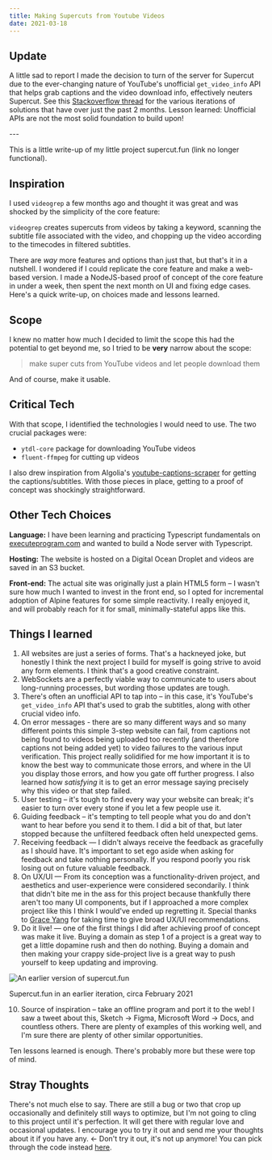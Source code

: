 ```yaml
---
title: Making Supercuts from Youtube Videos
date: 2021-03-18
---
```

## Update

A little sad to report I made the decision to turn of the server for Supercut due to the ever-changing nature of YouTube's unofficial `get_video_info` API that helps grab captions and the video download info, effectively neuters Supercut. See this [Stackoverflow thread](https://stackoverflow.com/questions/67615278/get-video-info-youtube-endpoint-suddenly-returning-404-not-found) for the various iterations of solutions that have over just the past 2 months. Lesson learned: Unofficial APIs are not the most solid foundation to build upon!

\---

This is a little write-up of my little project supercut.fun (link no longer functional).

## Inspiration

I used `videogrep` a few months ago and thought it was great and was shocked by the simplicity of the core feature:

`videogrep` creates supercuts from videos by taking a keyword, scanning the subtitle file associated with the video, and chopping up the video according to the timecodes in filtered subtitles.

There are *way* more features and options than just that, but that's it in a nutshell. I wondered if I could replicate the core feature and make a web-based version. I made a NodeJS-based proof of concept of the core feature in under a week, then spent the next month on UI and fixing edge cases. Here's a quick write-up, on choices made and lessons learned. 

## Scope

I knew no matter how much I decided to limit the scope this had the potential to get beyond me, so I tried to be **very** narrow about the scope:

> make super cuts from YouTube videos and let people download them

And of course, make it usable.

## Critical Tech

With that scope, I identified the technologies I would need to use. The two crucial packages were:

* `ytdl-core` package for downloading YouTube videos
* `fluent-ffmpeg` for cutting up videos

I also drew inspiration from Algolia's [youtube-captions-scraper](https://github.com/algolia/youtube-captions-scraper) for getting the captions/subtitles. With those pieces in place, getting to a proof of concept was shockingly straightforward.

## Other Tech Choices

**Language:** I have been learning and practicing Typescript fundamentals on [executeprogram.com](https://www.executeprogram.com/) and wanted to build a Node server with Typescript.

**Hosting:** The website is hosted on a Digital Ocean Droplet and videos are saved in an S3 bucket.

**Front-end:** The actual site was originally just a plain HTML5 form – I wasn't sure how much I wanted to invest in the front end, so I opted for incremental adoption of Alpine features for some simple reactivity. I really enjoyed it, and will probably reach for it for small, minimally-stateful apps like this.

## Things I learned

1. All websites are just a series of forms. That's a hackneyed joke, but honestly I think the next project I build for myself is going strive to avoid any form elements. I think that's a good creative constraint.
2. WebSockets are a perfectly viable way to communicate to users about long-running processes, but wording those updates are tough.
3. There's often an unofficial API to tap into – in this case, it's YouTube's `get_video_info` API that's used to grab the subtitles, along with other crucial video info. 
4. On error messages - there are so many different ways and so many different points this simple 3-step website can fail, from captions not being found to videos being uploaded too recently (and therefore captions not being added yet) to video failures to the various input verification. This project really solidified for me how important it is to know the best way to communicate those errors, and where in the UI you display those errors, and how you gate off further progress. I also learned how *satisfying* it is to get an error message saying precisely why this video or that step failed.
5. User testing – it's tough to find every way your website can break; it's easier to turn over every stone if you let a few people use it.
6. Guiding feedback – it's tempting to tell people what you do and don't want to hear before you send it to them. I did a bit of that, but later stopped because the unfiltered feedback often held unexpected gems.
7. Receiving feedback — I didn't always receive the feedback as gracefully as I should have. It's important to set ego aside when asking for feedback and take nothing personally. If you respond poorly you risk losing out on future valuable feedback.
8. On UX/UI — From its conception was a functionality-driven project, and aesthetics and user-experience were considered secondarily. I think that didn't bite me in the ass for this project because thankfully there aren't too many UI components, but if I approached a more complex project like this I think I would've ended up regretting it. Special thanks to [Grace Yang](http://thegraceyang.com) for taking time to give broad UX/UI recommendations.
9. Do it live! — one of the first things I did after achieving proof of concept was make it live. Buying a domain as step 1 of a project is a great way to get a little dopamine rush and then do nothing. Buying a domain and then making your crappy side-project live is a great way to push yourself to keep updating and improving.

![An earlier version of supercut.fun](/images/uploads/screen-shot-2021-02-23-at-3.59.37-pm.png "An earlier version of supercut.fun")

Supercut.fun in an earlier iteration, circa February 2021

10. Source of inspiration – take an offline program and port it to the web! I saw a tweet about this, Sketch → Figma, Microsoft Word → Docs, and countless others. There are plenty of examples of this working well, and I'm sure there are plenty of other similar opportunities.

Ten lessons learned is enough. There's probably more but these were top of mind.

## Stray Thoughts

There's not much else to say. There are still a bug or two that crop up occasionally and definitely still ways to optimize, but I'm not going to cling to this project until it's perfection. It will get there with regular love and occasional updates. I encourage you to try it out and send me your thoughts about it if you have any. <- Don't try it out, it's not up anymore! You can pick through the code instead [here](https://github.com/dengel29/supercutter).